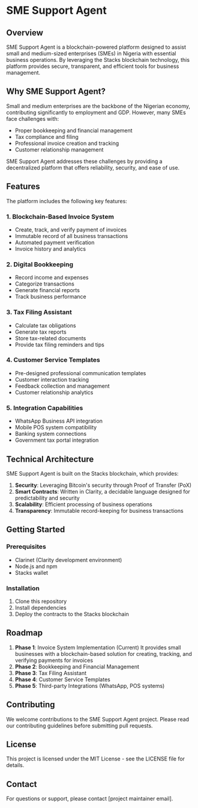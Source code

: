 # SME Support Agent

## Overview

SME Support Agent is a blockchain-powered platform designed to assist small and medium-sized enterprises (SMEs) in Nigeria with essential business operations. By leveraging the Stacks blockchain technology, this platform provides secure, transparent, and efficient tools for business management.

## Why SME Support Agent?

Small and medium enterprises are the backbone of the Nigerian economy, contributing significantly to employment and GDP. However, many SMEs face challenges with:

- Proper bookkeeping and financial management
- Tax compliance and filing
- Professional invoice creation and tracking
- Customer relationship management

SME Support Agent addresses these challenges by providing a decentralized platform that offers reliability, security, and ease of use.

## Features

The platform includes the following key features:

### 1. Blockchain-Based Invoice System
- Create, track, and verify payment of invoices
- Immutable record of all business transactions
- Automated payment verification
- Invoice history and analytics

### 2. Digital Bookkeeping
- Record income and expenses
- Categorize transactions
- Generate financial reports
- Track business performance

### 3. Tax Filing Assistant
- Calculate tax obligations
- Generate tax reports
- Store tax-related documents
- Provide tax filing reminders and tips

### 4. Customer Service Templates
- Pre-designed professional communication templates
- Customer interaction tracking
- Feedback collection and management
- Customer relationship analytics

### 5. Integration Capabilities
- WhatsApp Business API integration
- Mobile POS system compatibility
- Banking system connections
- Government tax portal integration

## Technical Architecture

SME Support Agent is built on the Stacks blockchain, which provides:

1. **Security**: Leveraging Bitcoin's security through Proof of Transfer (PoX)
2. **Smart Contracts**: Written in Clarity, a decidable language designed for predictability and security
3. **Scalability**: Efficient processing of business operations
4. **Transparency**: Immutable record-keeping for business transactions

## Getting Started

### Prerequisites
- Clarinet (Clarity development environment)
- Node.js and npm
- Stacks wallet

### Installation
1. Clone this repository
2. Install dependencies
3. Deploy the contracts to the Stacks blockchain

## Roadmap

1. **Phase 1**: Invoice System Implementation (Current) It provides small businesses with a blockchain-based solution for creating, tracking, and verifying payments for invoices
2. **Phase 2**: Bookkeeping and Financial Management
3. **Phase 3**: Tax Filing Assistant
4. **Phase 4**: Customer Service Templates
5. **Phase 5**: Third-party Integrations (WhatsApp, POS systems)

## Contributing

We welcome contributions to the SME Support Agent project. Please read our contributing guidelines before submitting pull requests.

## License

This project is licensed under the MIT License - see the LICENSE file for details.

## Contact

For questions or support, please contact [project maintainer email].
